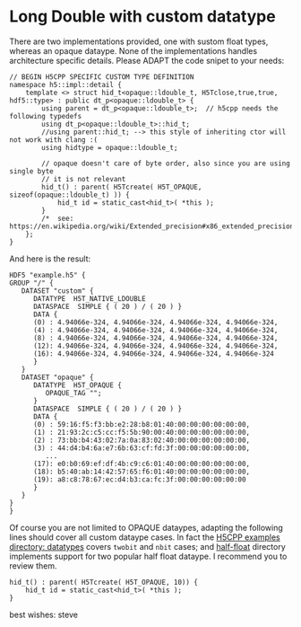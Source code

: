 # Long Double with custom datatype

There are two implementations provided, one with sustom float types, whereas an opaque dataype. None of the implementations handles architecture specific details. Please ADAPT the code snipet to your needs:


```
// BEGIN H5CPP SPECIFIC CUSTOM TYPE DEFINITION
namespace h5::impl::detail {
	template <> struct hid_t<opaque::ldouble_t, H5Tclose,true,true, hdf5::type> : public dt_p<opaque::ldouble_t> {
		using parent = dt_p<opaque::ldouble_t>;  // h5cpp needs the following typedefs
		using dt_p<opaque::ldouble_t>::hid_t;
		//using parent::hid_t; --> this style of inheriting ctor will not work with clang :(
		using hidtype = opaque::ldouble_t;

		// opaque doesn't care of byte order, also since you are using single byte
		// it is not relevant
		hid_t() : parent( H5Tcreate( H5T_OPAQUE, sizeof(opaque::ldouble_t) )) {
			hid_t id = static_cast<hid_t>( *this );
		}
		/*	see: https://en.wikipedia.org/wiki/Extended_precision#x86_extended_precision_format*/
	};
}
```

And here is the result:

```
HDF5 "example.h5" {
GROUP "/" {
   DATASET "custom" {
      DATATYPE  H5T_NATIVE_LDOUBLE
      DATASPACE  SIMPLE { ( 20 ) / ( 20 ) }
      DATA {
      (0) : 4.94066e-324, 4.94066e-324, 4.94066e-324, 4.94066e-324,
      (4) : 4.94066e-324, 4.94066e-324, 4.94066e-324, 4.94066e-324,
      (8) : 4.94066e-324, 4.94066e-324, 4.94066e-324, 4.94066e-324,
      (12): 4.94066e-324, 4.94066e-324, 4.94066e-324, 4.94066e-324,
      (16): 4.94066e-324, 4.94066e-324, 4.94066e-324, 4.94066e-324
      }
   }
   DATASET "opaque" {
      DATATYPE  H5T_OPAQUE {
         OPAQUE_TAG "";
      }
      DATASPACE  SIMPLE { ( 20 ) / ( 20 ) }
      DATA {
      (0) : 59:16:f5:f3:bb:e2:28:b8:01:40:00:00:00:00:00:00,
      (1) : 21:93:2c:c5:cc:f5:5b:90:00:40:00:00:00:00:00:00,
      (2) : 73:bb:b4:43:02:7a:0a:83:02:40:00:00:00:00:00:00,
      (3) : 44:d4:b4:6a:e7:6b:63:cf:fd:3f:00:00:00:00:00:00,
         ...
      (17): e0:b0:69:ef:df:4b:c9:c6:01:40:00:00:00:00:00:00,
      (18): b5:40:ab:14:42:57:65:f6:01:40:00:00:00:00:00:00,
      (19): a8:c8:78:67:ec:d4:b3:ca:fc:3f:00:00:00:00:00:00
      }
   }
}
}
```
Of course you are not limited to OPAQUE dataypes, adapting the following lines should cover all custom dataype cases. In fact the [H5CPP examples directory: datatypes](https://github.com/steven-varga/h5cpp/tree/master/examples/datatypes) covers `twobit` and `nbit` cases; and [half-float](https://github.com/steven-varga/h5cpp/tree/master/examples/half-float) directory implements support for two popular half float dataype. I recommend you to review them.
```
hid_t() : parent( H5Tcreate( H5T_OPAQUE, 10)) {
    hid_t id = static_cast<hid_t>( *this );
}
```

best wishes: steve
